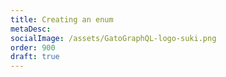 ```yaml
---
title: Creating an enum
metaDesc:
socialImage: /assets/GatoGraphQL-logo-suki.png
order: 900
draft: true
---
```



